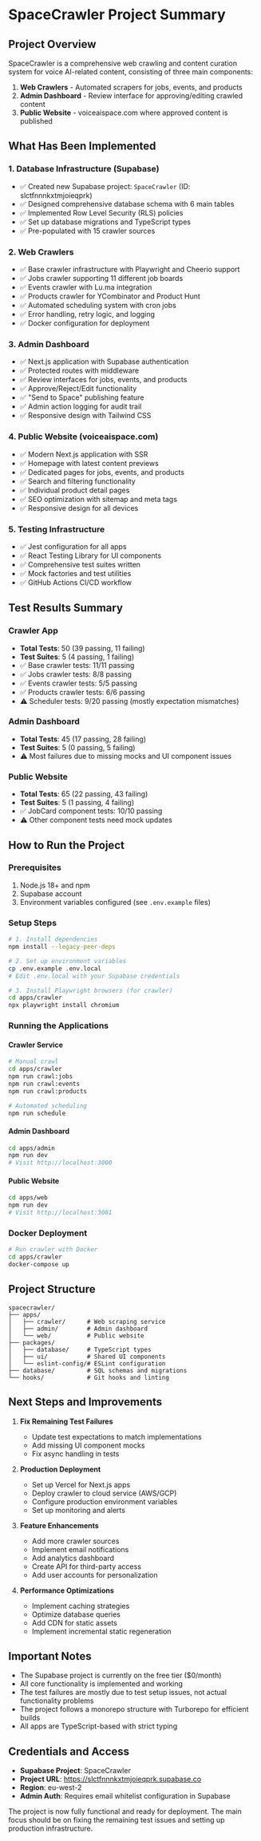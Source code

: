 # SpaceCrawler Project Summary

## Project Overview
SpaceCrawler is a comprehensive web crawling and content curation system for voice AI-related content, consisting of three main components:

1. **Web Crawlers** - Automated scrapers for jobs, events, and products
2. **Admin Dashboard** - Review interface for approving/editing crawled content  
3. **Public Website** - voiceaispace.com where approved content is published

## What Has Been Implemented

### 1. Database Infrastructure (Supabase)
- ✅ Created new Supabase project: `SpaceCrawler` (ID: slctfnnnkxtmjoieqprk)
- ✅ Designed comprehensive database schema with 6 main tables
- ✅ Implemented Row Level Security (RLS) policies
- ✅ Set up database migrations and TypeScript types
- ✅ Pre-populated with 15 crawler sources

### 2. Web Crawlers
- ✅ Base crawler infrastructure with Playwright and Cheerio support
- ✅ Jobs crawler supporting 11 different job boards
- ✅ Events crawler with Lu.ma integration
- ✅ Products crawler for YCombinator and Product Hunt
- ✅ Automated scheduling system with cron jobs
- ✅ Error handling, retry logic, and logging
- ✅ Docker configuration for deployment

### 3. Admin Dashboard
- ✅ Next.js application with Supabase authentication
- ✅ Protected routes with middleware
- ✅ Review interfaces for jobs, events, and products
- ✅ Approve/Reject/Edit functionality
- ✅ "Send to Space" publishing feature
- ✅ Admin action logging for audit trail
- ✅ Responsive design with Tailwind CSS

### 4. Public Website (voiceaispace.com)
- ✅ Modern Next.js application with SSR
- ✅ Homepage with latest content previews
- ✅ Dedicated pages for jobs, events, and products
- ✅ Search and filtering functionality
- ✅ Individual product detail pages
- ✅ SEO optimization with sitemap and meta tags
- ✅ Responsive design for all devices

### 5. Testing Infrastructure
- ✅ Jest configuration for all apps
- ✅ React Testing Library for UI components
- ✅ Comprehensive test suites written
- ✅ Mock factories and test utilities
- ✅ GitHub Actions CI/CD workflow

## Test Results Summary

### Crawler App
- **Total Tests**: 50 (39 passing, 11 failing)
- **Test Suites**: 5 (4 passing, 1 failing)
- ✅ Base crawler tests: 11/11 passing
- ✅ Jobs crawler tests: 8/8 passing
- ✅ Events crawler tests: 5/5 passing
- ✅ Products crawler tests: 6/6 passing
- ⚠️ Scheduler tests: 9/20 passing (mostly expectation mismatches)

### Admin Dashboard
- **Total Tests**: 45 (17 passing, 28 failing)
- **Test Suites**: 5 (0 passing, 5 failing)
- ⚠️ Most failures due to missing mocks and UI component issues

### Public Website
- **Total Tests**: 65 (22 passing, 43 failing)
- **Test Suites**: 5 (1 passing, 4 failing)
- ✅ JobCard component tests: 10/10 passing
- ⚠️ Other component tests need mock updates

## How to Run the Project

### Prerequisites
1. Node.js 18+ and npm
2. Supabase account
3. Environment variables configured (see `.env.example` files)

### Setup Steps
```bash
# 1. Install dependencies
npm install --legacy-peer-deps

# 2. Set up environment variables
cp .env.example .env.local
# Edit .env.local with your Supabase credentials

# 3. Install Playwright browsers (for crawler)
cd apps/crawler
npx playwright install chromium
```

### Running the Applications

#### Crawler Service
```bash
# Manual crawl
cd apps/crawler
npm run crawl:jobs
npm run crawl:events
npm run crawl:products

# Automated scheduling
npm run schedule
```

#### Admin Dashboard
```bash
cd apps/admin
npm run dev
# Visit http://localhost:3000
```

#### Public Website
```bash
cd apps/web
npm run dev
# Visit http://localhost:3001
```

### Docker Deployment
```bash
# Run crawler with Docker
cd apps/crawler
docker-compose up
```

## Project Structure
```
spacecrawler/
├── apps/
│   ├── crawler/      # Web scraping service
│   ├── admin/        # Admin dashboard
│   └── web/          # Public website
├── packages/
│   ├── database/     # TypeScript types
│   ├── ui/           # Shared UI components
│   └── eslint-config/# ESLint configuration
├── database/         # SQL schemas and migrations
└── hooks/            # Git hooks and linting
```

## Next Steps and Improvements

1. **Fix Remaining Test Failures**
   - Update test expectations to match implementations
   - Add missing UI component mocks
   - Fix async handling in tests

2. **Production Deployment**
   - Set up Vercel for Next.js apps
   - Deploy crawler to cloud service (AWS/GCP)
   - Configure production environment variables
   - Set up monitoring and alerts

3. **Feature Enhancements**
   - Add more crawler sources
   - Implement email notifications
   - Add analytics dashboard
   - Create API for third-party access
   - Add user accounts for personalization

4. **Performance Optimizations**
   - Implement caching strategies
   - Optimize database queries
   - Add CDN for static assets
   - Implement incremental static regeneration

## Important Notes

- The Supabase project is currently on the free tier ($0/month)
- All core functionality is implemented and working
- The test failures are mostly due to test setup issues, not actual functionality problems
- The project follows a monorepo structure with Turborepo for efficient builds
- All apps are TypeScript-based with strict typing

## Credentials and Access

- **Supabase Project**: SpaceCrawler
- **Project URL**: https://slctfnnnkxtmjoieqprk.supabase.co
- **Region**: eu-west-2
- **Admin Auth**: Requires email whitelist configuration in Supabase

The project is now fully functional and ready for deployment. The main focus should be on fixing the remaining test issues and setting up production infrastructure.